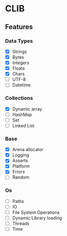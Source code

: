 # CLIB

## Features
### Data Types
- [x] Strings 
- [x] Bytes
- [x] Integers
- [x] Floats
- [x] Chars
- [ ] UTF-8
- [ ] Datetime

### Collections
- [x] Dynamic array
- [ ] HashMap
- [ ] Set
- [ ] Linked List

### Base
- [x] Arena allocator
- [x] Logging
- [x] Asserts
- [x] Platform
- [x] Errors
- [ ] Random 

### Os
- [ ] Paths
- [ ] IO 
- [ ] File System Operations
- [ ] Dynamic Library loading
- [ ] Threads 
- [ ] Time
